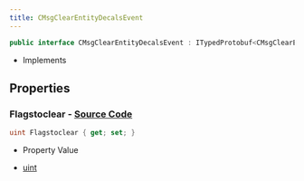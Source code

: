 ```yaml
---
title: CMsgClearEntityDecalsEvent
---
```


```csharp
public interface CMsgClearEntityDecalsEvent : ITypedProtobuf<CMsgClearEntityDecalsEvent>, INativeHandle, INetMessage<CMsgClearEntityDecalsEvent>, IDisposable
```

- Implements

## Properties

### **Flagstoclear** - [Source Code](https://github.com/swiftly-solution/swiftlys2/blob/main/managed/src/SwiftlyS2.Generated/Protobufs/Interfaces/CMsgClearEntityDecalsEvent.cs#L18)

```csharp
uint Flagstoclear { get; set; }
```

- Property Value

- [uint](https://learn.microsoft.com/dotnet/api/system.uint32)


